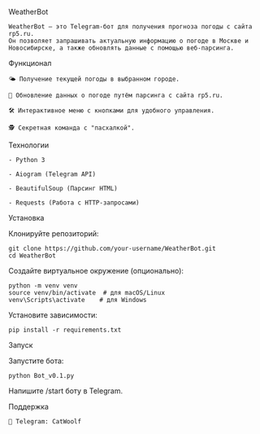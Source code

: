 WeatherBot

    WeatherBot — это Telegram-бот для получения прогноза погоды с сайта rp5.ru. 
    Он позволяет запрашивать актуальную информацию о погоде в Москве и Новосибирске, а также обновлять данные с помощью веб-парсинга.

Функционал

    🌤️ Получение текущей погоды в выбранном городе.
    
    🔄 Обновление данных о погоде путём парсинга с сайта rp5.ru.
    
    🛠️ Интерактивное меню с кнопками для удобного управления.
    
    🕵️ Секретная команда с "пасхалкой".

Технологии

    - Python 3
    
    - Aiogram (Telegram API)
    
    - BeautifulSoup (Парсинг HTML)
    
    - Requests (Работа с HTTP-запросами)

Установка

Клонируйте репозиторий:

    git clone https://github.com/your-username/WeatherBot.git
    cd WeatherBot

Создайте виртуальное окружение (опционально):

    python -m venv venv
    source venv/bin/activate  # для macOS/Linux
    venv\Scripts\activate    # для Windows

Установите зависимости:

    pip install -r requirements.txt


Запуск

Запустите бота:

    python Bot_v0.1.py

Напишите /start боту в Telegram.

Поддержка

    🔗 Telegram: CatWoolf

